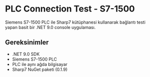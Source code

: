 # PLC Connection Test - S7-1500

Siemens S7-1500 PLC ile Sharp7 kütüphanesi kullanarak bağlantı testi yapan basit bir .NET 9.0 console uygulaması.

## Gereksinimler

- .NET 9.0 SDK
- Siemens S7-1500 PLC
- PLC ile aynı ağda bilgisayar
- Sharp7 NuGet paketi (0.1.9)
